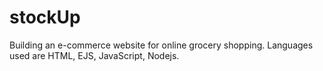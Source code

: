 # stockUp
Building an e-commerce website for online grocery shopping. Languages used are HTML, EJS, JavaScript, Nodejs.
